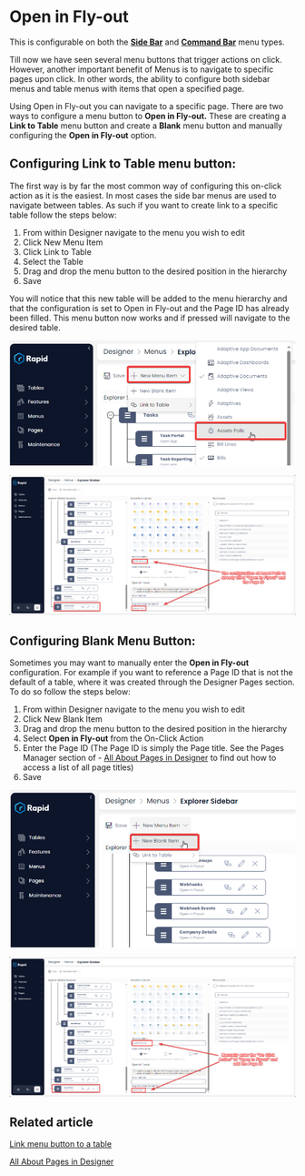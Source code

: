 # Open in Fly-out

This is configurable on both the **[Side Bar](</docs/Rapid/2-User Manual/glossary/glossary.md#sidebar>)** and **[Command Bar](</docs/Rapid/2-User Manual/glossary/glossary.md#command-bar>)** menu types.

Till now we have seen several menu buttons that trigger actions on click. However, another important benefit of Menus is to navigate to specific pages upon click. In other words, the ability to configure both sidebar menus and table menus with items that open a specified page.

Using Open in Fly-out you can navigate to a specific page. There are two ways to configure a menu button to **Open in Fly-out.** These are creating a **Link to Table** menu button and create a **Blank** menu button and manually configuring the **Open in Fly-out** option.

## Configuring Link to Table menu button:

The first way is by far the most common way of configuring this on-click action as it is the easiest. In most cases the side bar menus are used to navigate between tables. As such if you want to create link to a specific table follow the steps below:

1. From within Designer navigate to the menu you wish to edit
2. Click New Menu Item
3. Click Link to Table
4. Select the Table
5. Drag and drop the menu button to the desired position in the hierarchy
6. Save

You will notice that this new table will be added to the menu hierarchy and that the configuration is set to Open in Fly-out and the Page ID has already been filled. This menu button now works and if pressed will navigate to the desired table.

![Create menu item linked to table](<Create menu linked to table.png>)

![Observe the menu item is configured for the table selected](<Observe menu item configured for table.png>)

## Configuring Blank Menu Button:

Sometimes you may want to manually enter the **Open in Fly-out** configuration. For example if you want to reference a Page ID that is not the default of a table, where it was created through the Designer Pages section. To do so follow the steps below:

1. From within Designer navigate to the menu you wish to edit
2. Click New Blank Item
3. Drag and drop the menu button to the desired position in the hierarchy
4. Select **Open in Fly-out** from the On-Click Action
5. Enter the Page ID (The Page ID is simply the Page title. See the Pages Manager section of - [All About Pages in Designer](/docs/Rapid/3-Keyper%20Manual/2-Designer/2-Pages/1-all-about-pages-in-designer.md) to find out how to access a list of all page titles)
6. Save

![Create new blank menu item](<Create blank menu item.png>)

![Configure the new menu to be linked to the table](<Configure menu to link to table.png>)

## Related article

[Link menu button to a table](/docs/Rapid/3-Keyper%20Manual/2-Designer/3-Menus/3-menu-button-configuration/how-to-link-a-menu-to-a-table/how-to-link-a-menu-to-a-table.md "How to link a menu item to a table?")

[All About Pages in Designer](/docs/Rapid/3-Keyper%20Manual/2-Designer/2-Pages/1-all-about-pages-in-designer.md)
